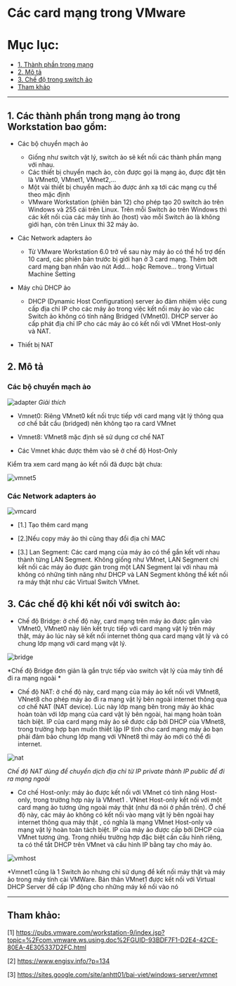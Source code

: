 # Các card mạng trong VMware
 # Mục lục:

* [1. Thành phần trong mạng ](#1)
* [2. Mô tả](#2)
* [3. Chế độ trong switch ảo](#3)
* [Tham khảo](#tk)
---

<a name = '1'></a>

## 1. Các thành phần trong mạng ảo trong Workstation bao gồm:

- Các bộ chuyển mạch ảo
    
    * Giống như switch vật lý, switch ảo sẽ kết nối các thành phần mạng với nhau.
    * Các thiết bị chuyển mạch ảo, còn được gọi là mạng ảo, được đặt tên là VMnet0, VMnet1, VMnet2,...
    * Một vài thiết bị chuyển mạch ảo được ánh xạ tới các mạng cụ thể theo mặc định
    * VMware Workstation (phiên bản 12) cho phép tạo 20 switch ảo trên Windows và 255 cái trên Linux. Trên mỗi Switch ảo trên Windows thì các kết nối của các máy tính ảo (host) vào mỗi Switch ảo là không giới hạn, còn trên Linux thì 32 máy ảo.

- Các Network adapters ảo

    * Từ VMware Workstation 6.0 trở về sau này máy ảo có thể hổ trợ đến 10 card, các phiên bản trước bị giới hạn ở 3 card mạng. Thêm bớt card mạng bạn nhấn vào nút Add… hoặc Remove… trong Virtual Machine Setting

- Máy chủ DHCP ảo
    
    * DHCP (Dynamic Host Configuration) server ảo đảm nhiệm việc cung cấp địa chỉ IP cho các máy ảo trong việc kết nối máy ảo vào các Switch ảo không có tính năng Bridged (VMnet0).  DHCP  server ảo cấp phát địa chỉ IP cho các máy ảo có kết nối với VMnet Host-only và NAT.
- Thiết bị NAT

<a name = '2'></a>

## 2. Mô tả 

### Các bộ chuyển mạch ảo

![adapter](../images/adaptervm.png)
*Giải thích*


* Vmnet0: Riêng VMnet0 kết nối trực tiếp với card mạng vật lý thông qua cơ chế bắt cầu (bridged) nên không tạo ra card VMnet

* Vmnet8: VMnet8 mặc định sẽ sử dụng cơ chế NAT
* Các Vmnet khác được thêm vào sẽ ở chế độ Host-Only

Kiểm tra xem card mạng ảo kết nối đã được bật chưa:

![vmnet5](../images/vmnet5.png)

### Các Network adapters ảo

![vmcard](../images/vmcard.png)
   
   * [1.] Tạo thêm card mạng   

  * [2.]Nếu copy máy ảo thì cũng thay đổi địa chỉ MAC

  * [3.] Lan Segment: Các card mạng của máy ảo có thể gắn kết với nhau thành từng LAN Segment. Không giống như VMnet, LAN Segment chỉ kết nối các máy ảo được gán trong một LAN Segment lại với nhau mà không có những tính năng như DHCP và LAN Segment không thể kết nối ra máy thật như các Virtual Switch VMnet.

<a name = '3'></a>

## 3. Các chế độ khi kết nối với switch ảo:

 * Chế độ Bridge: ở chế độ này, card mạng trên máy ảo được gắn vào VMnet0, VMnet0 này liên kết trực tiếp với card mạng vật lý trên máy thật, máy ảo lúc này sẽ kết nối internet thông qua  card mạng vật lý và có chung lớp mạng với card mạng vật lý.

 ![bridge](../images/vmbrigde.png)

*Chế độ Bridge đơn giản là gắn trực tiếp vào switch vật lý của máy tính để đi ra mạng ngoài *

 * Chế độ NAT: ở chế độ này, card mạng của máy ảo kết nối với VMnet8, VNnet8 cho phép máy ảo đi ra mạng vật lý bên ngoài internet thông qua cơ chế NAT (NAT device). Lúc này lớp mạng bên trong máy ảo khác hoàn toàn với lớp mạng của card vật lý bên ngoài, hai mạng hoàn toàn tách biệt. IP của card mạng máy ảo sẽ được cấp bởi DHCP của VMnet8, trong trường hợp bạn muốn thiết lập IP tĩnh cho card mạng máy ảo bạn phải đảm bảo chung lớp mạng với VNnet8 thì máy ảo mới có thể đi internet.

![nat](../images/vmNat.png)

 *Chế độ NAT dùng để chuyển dịch địa chỉ từ IP private thành IP public để đi ra mạng ngoài*

* Cơ chế Host-only:  máy ảo được kết nối với VMnet có tính năng Host-only, trong trường hợp này là VMnet1 . VNnet Host-only kết nối với  một card mạng ảo tương ứng ngoài máy thật (như đã nói ở phần trên). Ở chế độ này,  các máy ảo không có kết nối vào mạng vật lý bên ngoài hay internet thông qua máy thật , có nghĩa là mạng VMnet Host-only và mạng vật lý hoàn toàn tách biệt. IP của máy ảo được cấp bởi DHCP của VMnet tương ứng. Trong nhiều trường hợp đặc biệt cần cấu hình riêng, ta có thể tắt DHCP trên VMnet và cấu hình IP bằng tay cho máy ảo.

![vmhost](../images/vmhost.png)

*Vmnet1 cũng là 1 Switch ảo nhưng chỉ sử dụng để kết nối máy thật và máy ảo trong máy tính cài VMWare. Bản thân VMnet1 được kết nối với Virtual DHCP Server để cấp IP động cho những máy kế nối vào nó

---
<a name = 'tk'></a>

## Tham khảo:

[1] https://pubs.vmware.com/workstation-9/index.jsp?topic=%2Fcom.vmware.ws.using.doc%2FGUID-93BDF7F1-D2E4-42CE-80EA-4E305337D2FC.html

[2] https://www.engisv.info/?p=134

[3] https://sites.google.com/site/anhtt01/bai-viet/windows-server/vmnet
